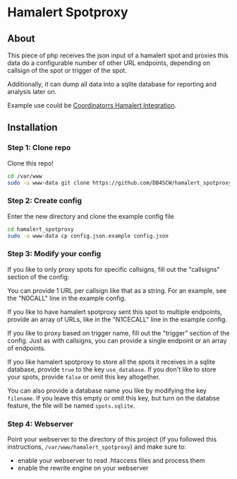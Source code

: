 # Hamalert Spotproxy
## About
This piece of php receives the json input of a hamalert spot and proxies this data do a configurable number of other URL endpoints, depending on callsign of the spot or trigger of the spot.

Additionally, it can dump all data into a sqlite database for reporting and analysis later on.

Example use could be [Coordinatorrs Hamalert Integration](https://hamawardz.de/docs/coordinatorr/hamalert_integration/). 

## Installation

### Step 1: Clone repo
Clone this repo!

```bash
cd /var/www
sudo -u www-data git clone https://github.com/DB4SCW/hamalert_spotproxy hamalert_spotproxy
```

### Step 2: Create config
Enter the new directory and clone the example config file

```bash
cd hamalert_spotproxy
sudo -u www-data cp config.json.example config.json
```

### Step 3: Modify your config
If you like to only proxy spots for specific callsigns, fill out the "callsigns" section of the config:

You can provide 1 URL per callsign like that as a string. For an example, see the "N0CALL" line in the example config.

If you like to have hamalert spotproxy sent this spot to multiple endpoints, provide an array of URLs, like in the "N1CECALL" line in the example config.

If you like to proxy based on trigger name, fill out the "trigger" section of the config. Just as with callsigns, you can provide a single endpoint or an array of endpoints.

If you like hamalert spotproxy to store all the spots it receives in a sqlite database, provide ```true``` to the key ```use_database```. If you don't like to store your spots, provide ```false``` or omit this key altogether.

You can also provide a database name you like by modifying the key ```filename```. If you leave this empty or omit this key, but turn on the databse feature, the file will be named ```spots.sqlite```.

### Step 4: Webserver
Point your webserver to the directory of this project (if you followed this instructions, ```/var/www/hamalert_spotproxy```) and make sure to:
- enable your webserver to read .htaccess files and process them
- enable the rewrite engine on your webserver